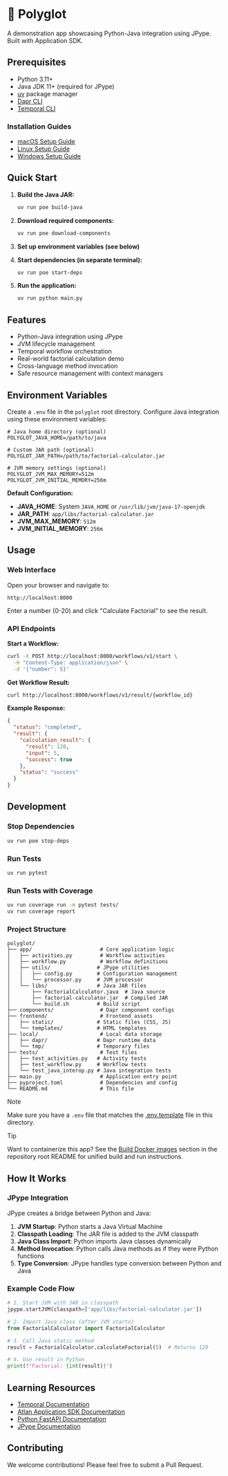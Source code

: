 # 🔀 Polyglot

A demonstration app showcasing Python-Java integration using JPype. Built with Application SDK.

## Prerequisites

- Python 3.11+
- Java JDK 11+ (required for JPype)
- [uv](https://docs.astral.sh/uv/) package manager
- [Dapr CLI](https://docs.dapr.io/getting-started/install-dapr-cli/)
- [Temporal CLI](https://docs.temporal.io/cli)

### Installation Guides
- [macOS Setup Guide](https://github.com/atlanhq/application-sdk/blob/main/docs/docs/setup/MAC.md)
- [Linux Setup Guide](https://github.com/atlanhq/application-sdk/blob/main/docs/docs/setup/LINUX.md)
- [Windows Setup Guide](https://github.com/atlanhq/application-sdk/blob/main/docs/docs/setup/WINDOWS.md)

## Quick Start

1. **Build the Java JAR:**
   ```bash
   uv run poe build-java
   ```

2. **Download required components:**
   ```bash
   uv run poe download-components
   ```

3. **Set up environment variables (see below)**

4. **Start dependencies (in separate terminal):**
   ```bash
   uv run poe start-deps
   ```

5. **Run the application:**
   ```bash
   uv run python main.py
   ```

## Features

- Python-Java integration using JPype
- JVM lifecycle management
- Temporal workflow orchestration
- Real-world factorial calculation demo
- Cross-language method invocation
- Safe resource management with context managers

## Environment Variables

Create a `.env` file in the `polyglot` root directory.
Configure Java integration using these environment variables:

```env
# Java home directory (optional)
POLYGLOT_JAVA_HOME=/path/to/java

# Custom JAR path (optional)
POLYGLOT_JAR_PATH=/path/to/factorial-calculator.jar

# JVM memory settings (optional)
POLYGLOT_JVM_MAX_MEMORY=512m
POLYGLOT_JVM_INITIAL_MEMORY=256m
```

**Default Configuration:**
- **JAVA_HOME**: System `JAVA_HOME` or `/usr/lib/jvm/java-17-openjdk`
- **JAR_PATH**: `app/libs/factorial-calculator.jar`
- **JVM_MAX_MEMORY**: `512m`
- **JVM_INITIAL_MEMORY**: `256m`

## Usage

### Web Interface

Open your browser and navigate to:
```
http://localhost:8000
```

Enter a number (0-20) and click "Calculate Factorial" to see the result.

### API Endpoints

**Start a Workflow:**
```bash
curl -X POST http://localhost:8000/workflows/v1/start \
  -H "Content-Type: application/json" \
  -d '{"number": 5}'
```

**Get Workflow Result:**
```bash
curl http://localhost:8000/workflows/v1/result/{workflow_id}
```

**Example Response:**
```json
{
  "status": "completed",
  "result": {
    "calculation_result": {
      "result": 120,
      "input": 5,
      "success": true
    },
    "status": "success"
  }
}
```

## Development

### Stop Dependencies
```bash
uv run poe stop-deps
```

### Run Tests
```bash
uv run pytest
```

### Run Tests with Coverage
```bash
uv run coverage run -m pytest tests/
uv run coverage report
```

### Project Structure

```
polyglot/
├── app/                      # Core application logic
│   ├── activities.py         # Workflow activities
│   ├── workflow.py           # Workflow definitions
│   ├── utils/               # JPype utilities
│   │   ├── config.py        # Configuration management
│   │   └── processor.py     # JVM processor
│   └── libs/                # Java JAR files
│       ├── FactorialCalculator.java  # Java source
│       ├── factorial-calculator.jar  # Compiled JAR
│       └── build.sh         # Build script
├── components/               # Dapr component configs
├── frontend/                 # Frontend assets
│   ├── static/              # Static files (CSS, JS)
│   └── templates/           # HTML templates
├── local/                    # Local data storage
│   ├── dapr/                # Dapr runtime data
│   └── tmp/                 # Temporary files
├── tests/                    # Test files
│   ├── test_activities.py   # Activity tests
│   ├── test_workflow.py     # Workflow tests
│   └── test_java_interop.py # Java integration tests
├── main.py                   # Application entry point
├── pyproject.toml            # Dependencies and config
└── README.md                 # This file
```

> [!NOTE]
> Make sure you have a `.env` file that matches the [.env.template](.env.template) file in this directory.

> [!TIP]
> Want to containerize this app? See the [Build Docker images](https://github.com/atlanhq/atlan-sample-apps/tree/main/README.md#build-docker-images) section in the repository root README for unified build and run instructions.

## How It Works

### JPype Integration

JPype creates a bridge between Python and Java:

1. **JVM Startup**: Python starts a Java Virtual Machine
2. **Classpath Loading**: The JAR file is added to the JVM classpath
3. **Java Class Import**: Python imports Java classes dynamically
4. **Method Invocation**: Python calls Java methods as if they were Python functions
5. **Type Conversion**: JPype handles type conversion between Python and Java

### Example Code Flow

```python
# 1. Start JVM with JAR in classpath
jpype.startJVM(classpath=['app/libs/factorial-calculator.jar'])

# 2. Import Java class (after JVM starts)
from FactorialCalculator import FactorialCalculator

# 3. Call Java static method
result = FactorialCalculator.calculateFactorial(5)  # Returns 120

# 4. Use result in Python
print(f"Factorial: {int(result)}")
```

## Learning Resources

- [Temporal Documentation](https://docs.temporal.io/)
- [Atlan Application SDK Documentation](https://github.com/atlanhq/application-sdk/tree/main/docs)
- [Python FastAPI Documentation](https://fastapi.tiangolo.com/)
- [JPype Documentation](https://jpype.readthedocs.io/)

## Contributing

We welcome contributions! Please feel free to submit a Pull Request.
